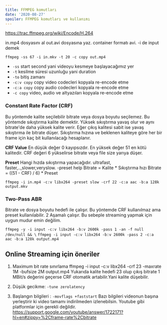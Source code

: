 ```yaml
---
title: FFMPEG komutları
date: '2020-08-27'
spoiler: FFMPEG komutları ve kullanımı
---
```

https://trac.ffmpeg.org/wiki/Encode/H.264

in.mp4 dosyasını al out.avi dosyasına yaz. container formatı avi. -i de input demek

``` ffmpeg -ss 67 -i in.mkv -t 20 -c copy out.mp4 ```
- `-ss` start second yani videoyu kesmeye başlayacağımız yer
- `-t` kesilme süresi uzunluğu yani duration
- `-to` bitiş zamanı
- `-c:v copy` copy video codecleri kopyala re-encode etme
- `-c:a copy` copy audio codecleri kopyala re-encode etme
- `-c copy` video, audio ve altyazıları kopyala re-encode etme

 ### Constant Rate Factor (CRF)
Bu yöntemde kalite seçilebilir bitrate veya dosya boyutu seçilemez. Bu yöntemde sıkıştırma kalite demektir. Yüksek sıkıştırma yavaş olur ve aynı bitrate'de daha yüksek kalite verir. Eğer çıkış kalitesi sabit ise yavaş sıkıştırma ile bitrate düşer. Sıkıştırma hızına ve beklenen kaliteye göre her bir frame için kaç bit kullanılacağı hesaplanır.

**CRF Value**
 En düşük değer 0 kayıpsızdır. En yüksek değer 51 en kötü kalitedir. CRF değeri 6 yükselirse bitrate veya file size yarıya düşer. 

**Preset**
Hangi hızda sıkıştırma yapacağıdır. ultrafast, faster,..,slower,veryslow. 
-preset help
Bitrate = Kalite * Sıkıştırma hızı
Bitrate = ((51 - CRF) / 6) * Preset

```ffmpeg -i in.mp4 -c:v libx264 -preset slow -crf 22 -c:a aac -b:a 128k output.mkv```

### Two-Pass ABR
Bitrate ve dosya boyutu hedefi ile çalışır. Bu yöntemde CRF kullanılmaz ama preset  kullanılabilir.
2 Aşamalı çalışır. Bu sebeple streaming yapmak için uygun mudur emin değilim.

```ffmpeg -y -i input -c:v libx264 -b:v 2600k -pass 1 -an -f null /dev/null && \```
```ffmpeg -i input -c:v libx264 -b:v 2600k -pass 2 -c:a aac -b:a 128k output.mp4```

## Online Streaming için öneriler
1. Maximum bit rate sınırlama
ffmpeg -i input -c:v libx264 -crf 23 -maxrate 1M -bufsize 2M output.mp4
Yukarıda kalite hedefi 23 olup çıkış bitrate 1 MBit/s değerini geçerse CRF otomatik artabilir.Yani kalite düşebilir. 

2. Düşük gecikme: ``-tune zerolatency``

3. Başlangın bilgileri : ```-movflags +faststart``` Bazı bilgileri videonun başına yerleştirir ki video tamamı indirilmeden izlenebilsin. Youtube gibi platformlar için gerekli değildir.  https://support.google.com/youtube/answer/1722171?hl=en#zippy=%2Cframe-rate%2Cbitrate

